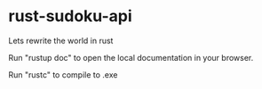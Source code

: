 # rust-sudoku-api
Lets rewrite the world in rust

Run "rustup doc" to open the local documentation in your browser.

Run "rustc" to compile to .exe
